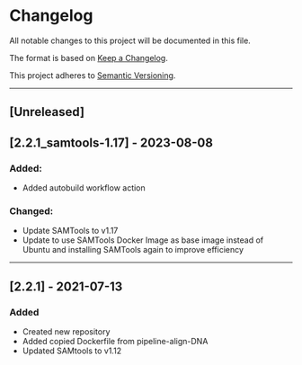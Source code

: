 # Changelog
All notable changes to this project will be documented in this file.

The format is based on [Keep a Changelog](https://keepachangelog.com/en/1.0.0/).

This project adheres to [Semantic Versioning](https://semver.org/spec/v2.0.0.html).

---
## [Unreleased]

## [2.2.1_samtools-1.17] - 2023-08-08
### Added:
- Added autobuild workflow action

### Changed:
- Update SAMTools to v1.17
- Update to use SAMTools Docker Image as base image instead of Ubuntu and installing SAMTools again to improve efficiency

---
## [2.2.1] - 2021-07-13
### Added
- Created new repository
- Added copied Dockerfile from pipeline-align-DNA
- Updated SAMtools to v1.12
